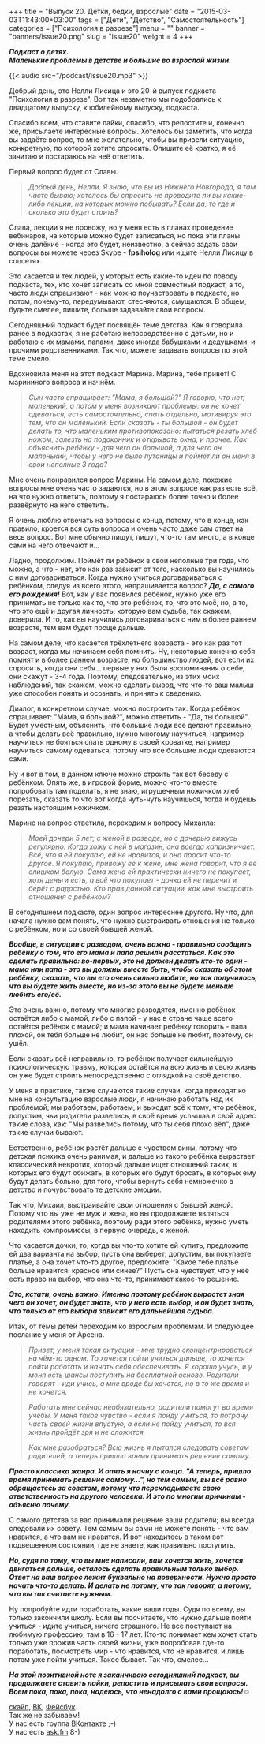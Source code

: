 +++
title = "Выпуск 20. Детки, бедки, взрослые"
date = "2015-03-03T11:43:00+03:00"
tags = ["Дети", "Детство", "Самостоятельность"]
categories = ["Психология в разрезе"]
menu = ""
banner = "banners/issue20.png"
slug = "issue20"
weight = 4
+++

***Подкаст о детях.***<br>
***Маленькие проблемы в детстве и большие во взрослой жизни.***

{{< audio src="/podcast/issue20.mp3" >}}

Добрый день, это Нелли Лисица и это 20-й выпуск подкаста "Психология в разрезе". Вот так незаметно мы подобрались к двадцатому выпуску, к юбилейному выпуску, подкаста.

Спасибо всем, что ставите лайки, спасибо, что репостите и, конечно же, присылаете интересные вопросы. Хотелось бы заметить, что когда вы задаёте вопрос, то мне желательно, чтобы вы привели ситуацию, конкретную, по которой хотите спросить. Опишите её кратко, я её зачитаю и постараюсь на неё ответить. 

Первый вопрос будет от Славы.

>*Добрый день, Нелли. Я знаю, что вы из Нижнего Новгорода, я там часто бываю; хотелось бы спросить не проводите ли вы какие-либо лекции, на которых можно побывать? Если да, то где и сколько это будет стоить?*

Слава, лекции я не провожу, но у меня есть в планах проведение вебинаров, на которые можно будет записаться, но пока эти планы очень далёкие - когда это будет, неизвестно, а сейчас задать свои вопросы вы можете через Skype - **fpsiholog** или ищите Нелли Лисицу в соцсетях.

Это касается и тех людей, у которых есть какие-то идеи по поводу подкаста, тех, кто хочет записать со мной совместный подкаст, а то, часто люди спрашивают - как можно поучаствовать в подкасте, но потом, почему-то, передумывают, стесняются, смущаются. В общем, будьте смелее, пишите, больше задавайте свои вопросы.
<!--more-->

Сегодняшний подкаст будет посвящён теме детства. Как я говорила ранее в подкастах, я не работаю непосредственно с детьми, но и работаю с их мамами, папами, даже иногда бабушками и дедушками, и прочими родственниками. Так что, можете задавать вопросы по этой теме смело. 

Вдохновила меня на этот подкаст Марина. Марина, тебе привет! С марининого вопроса и начнём. 

>*Сын часто спрашивает: "Мама, я большой?" Я говорю, что нет, маленький, а потом у меня возникают проблемы: он не хочет одеваться, есть самостоятельно, спать отдельно, мотивируя это тем, что он маленький. Если сказать - ты большой - он будет делать то, что маленьким противопоказано: пытаться резать хлеб ножом, залезть на подоконник и открывать окна, и прочее. Как объяснить ребёнку - для чего он большой, а для чего он маленький, чтобы у него не было путаницы и поймёт ли он меня в свои неполные 3 года?*

Мне очень понравился вопрос Марины. На самом деле, похожие вопросы мне очень часто задаются, но в этом вопросе как раз есть всё, на что нужно ответить, поэтому я постараюсь более точно и более развёрнуто на него ответить. 

Я очень люблю отвечать на вопросы с конца, потому, что в конце, как правило, кроется вся суть вопроса и очень часто даже сам ответ на весь вопрос. Вот мне обычно пишут, пишут, что-то там много, а в конце сами на него отвечают и…

Ладно, продолжим. Поймёт ли ребёнок в свои неполные три года, что можно, а что - нет, это как раз зависит от того, насколько вы научились с ним договариваться. Когда нужно учиться договариваться с ребёнком, следуя из всего этого, напрашивается вопрос? ***Да, с самого его рождения!*** Вот, как у вас появился ребёнок, нужно уже его принимать не только как то, что это ребёнок, то, что это моё, но, а то, что это ещё и другая личность, которую вам судьба, так скажем, доверила. И то, как вы научились договариваться с ним в более раннем возрасте, тем вам будет проще дальше. 

На самом деле, что касается трёхлетнего возраста - это как раз тот возраст, когда мы начинаем себя помнить. Ну, некоторые конечно себя помнят и в более раннем возрасте, но большинство людей, вот если их спросить, когда они себя… первые у них были воспоминания о себе, они скажут - 3-4 года. Поэтому, следовательно, из этих моих наблюдений, так скажем, можно сделать вывод, что что-то ваш малыш уже способен понять и осознать, и принять к сведению. 

Диалог, в конкретном случае, можно построить так. Когда ребёнок спрашивает: "Мама, я большой?", можно ответить - "Да, ты большой". Будет уместным, объяснить, что большие люди всё делают правильно, а чтобы делать всё правильно, нужно многому научиться, например научиться не бояться спать одному в своей кроватке, например научиться самому одеваться, потому что все большие люди одеваются сами. 

Ну и вот в том, в данном ключе можно строить так вот беседу с ребёнком. Опять же, в игровой форме, можно что-то вместе попробовать там поделать, я не знаю, игрушечным ножичком хлеб порезать, сказать то что вот когда чуть-чуть научишься, тогда и будешь резать настоящим ножичком. 

Марине на вопрос ответила, переходим к вопросу Михаила:

>*Моей дочери 5 лет; с женой в разводе, но с дочерью вижусь регулярно. Когда хожу с ней в магазин, она всегда капризничает. Всё, что я ей покупаю, ей не нравится, и она просит что-то другое. Я покупаю, привожу её к жене, мне жена говорит, что я её слишком балую. Сама жена ей практически ничего не покупает, хотя деньги есть, а всё что покупает - дочка ей не перечит и берёт с радостью. Кто прав данной ситуации, как мне выстроить отношения с ребёнком?*

В сегодняшнем подкасте, один вопрос интереснее другого. Ну что, для начала нужно вам понять, что нужно выстраивать отношения не только с ребёнком, но и со своей бывшей женой. 

***Вообще, в ситуации с разводом, очень важно - правильно сообщить ребёнку о том, что его мама и папа решили расстаться. Как это сделать правильно: во-первых, это не должен делать кто-то один - мама или папа - это вы должны вместе быть, чтобы сказать об этом ребёнку, сказать, что вы его очень сильно любите, но так получилось, что вы будете жить вместе, но из-за этого вы не будете меньше любить его/её.***

Это очень важно, потому что многие разводятся, именно ребёнок остаётся либо с мамой, либо с папой - у нас в стране чаще всего остаётся ребёнок с мамой; и мама начинает ребёнку говорить - папа плохой, он тебя больше не любит, он нас больше не любит, поэтому, он ушёл. 

Если сказать всё неправильно, то ребёнок получает сильнейшую психологическую травму, которая остаётся на всю жизнь и свою жизнь он уже будет строить непосредственно с оглядкой на своё детство. 

У меня в практике, также случаются такие случаи, когда приходят ко мне на консультацию взрослые люди, я начинаю работать над их проблемой; мы работаем, работаем, и выходит всё к тому, что ребёнок, допустим, чьи родители развелись, в своё время услышав в свой адрес такие слова, как: "Мы развелись потому, что ты себя плохо вёл", даже такие случаи бывают. 

Естественно, ребёнок растёт дальше с чувством вины, потому что детская психика очень ранимая, и дальше из такого ребёнка вырастает классический невротик, который дальше ищет отношений таких, в которых его будут обижать, в которых его будут бросать, в которых ему будут делать больно, для того, чтобы вернуть себя немножечко в детство и почувствовать те детские эмоции. 

Так что, Михаил, выстраивайте свои отношения с бывшей женой. Потому что вы уже не муж и жена, но вы продолжаете являться родителями этого ребёнка, поэтому ради этого ребёнка, нужно уметь находить компромиссы, в первую очередь, с женой. 

Что касается дочки, то, когда вы что-то хотите ей купить, предложите ей два варианта на выбор, пусть она выберет; допустим, вы покупаете платье, а она хочет что-то другое, предложите: "Какое тебе платье больше нравится: красное или синее?" Пусть она чувствует, что у неё есть право на выбор, что она что-то, принимает какое-то решение. 

***Это, кстати, очень важно. Именно поэтому ребёнок вырастет зная чего он хочет, он будет знать, что у него есть выбор, и он будет знать, что только от его выбора зависит его дальнейшая судьба.***

Итак, от темы детей переходим ко взрослым проблемам. И следующее послание у меня от Арсена.

>*Привет, у меня такая ситуация - мне трудно сконцентрироваться на чём-то одном. То хочется пойти учиться дальше, то хочется пойти работать и начать себя обеспечивать. Я хорошо учусь, и у меня есть шансы поступить на бесплатной основе. Родители говорят - иди учись, а мне вроде бы хочется, но в то же время и не хочется.*
>
>*Работать мне сейчас необязательно, родители помогут во время учёбы. У меня такое чувство - если я пойду учиться, то потрачу часть своей жизни впустую, а если не пойду учиться, то вся жизнь пройдёт зря и не сложится.*
>
>*Как мне разобраться? Всю жизнь я пытался следовать советам родителей, а теперь пришло время принимать решение самому.*

***Просто классика жанра. И опять я начну с конца. "А теперь, пришло время принимать решение самому…", но тем самым, вы всё равно обращаетесь за советом, потому что перекладываете свою ответственность на другого человека. И это по многим причинам - объясню почему.***

С самого детства за вас принимали решение ваши родители; вы всегда следовали их совету. Тем самым вы сами не можете понять - что вам нравится, а что вам не нравится. И вот находитесь в таком вот подвешенном состоянии, где не знаете, как правильно поступить. 

***Но, судя по тому, что вы мне написали, вам хочется жить, хочется двигаться дальше, осталось сделать правильным только выбор. Ответ на ваш вопрос лежит буквально на поверхности. Нужно просто начать что-то делать. И делать не потому, что так говорят, а потому, что вы так считаете нужным.***

Ну попробуйте идти поработать, какие ваши годы. Судя по всему, вы только закончили школу. Если вы посчитаете, что нужно дальше пойти учиться - идите учиться, ничего страшного. Не все поступают на любимую профессию, там в 16 - 17 лет. Кто-то понимает кем хочет стать только уже прожив часть своей жизни, уже попробовав где-то поработать, посмотреть мир - что нравится, что не нравится, и лишь потом уже пойти учиться. Такое бывает. Так что, смелее…

***На этой позитивной ноте я заканчиваю сегодняшний подкаст, вы продолжаете ставить лайки, репостить и присылать свои вопросы. Всем пока, пока, пока, надеюсь, что ненадолго с вами прощаюсь!***☺


<a href="skype:fpsiholog?userinfo">скайп</a>, <a href="https://vk.com/sunnybunnyf">ВК</a>, <a href="https://www.facebook.com/SunnyBunnyF">Фейсбук</a>.<br>
Так же не забываем!<br>
У нас есть группа <a href="https://vk.com/fpsiholog">ВКонтакте</a> ;-)<br>
У нас есть <a href="http://ask.fm/fpsiholog">ask.fm</a> 8-)